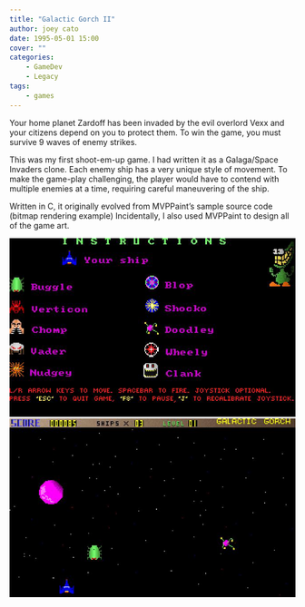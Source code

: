 ```yaml
---
title: "Galactic Gorch II"
author: joey cato
date: 1995-05-01 15:00
cover: ""
categories:
    - GameDev
    - Legacy
tags:
    - games
---
```


Your home planet Zardoff has been invaded by the evil overlord Vexx and your citizens depend on you to protect them. To win the game, you must survive 9 waves of enemy strikes.

This was my first shoot-em-up game. I had written it as a Galaga/Space Invaders clone. Each enemy ship has a very unique style of movement. To make the game-play challenging, the player would have to contend with multiple enemies at a time, requiring careful maneuvering of the ship.

Written in C, it originally evolved from MVPPaint’s sample source code (bitmap rendering example) Incidentally, I also used MVPPaint to design all of the game art.

<img src="gorch1.jpg" style="width:640px" />

<img src="gorch2.jpg" style="width:640px" />
<br>
